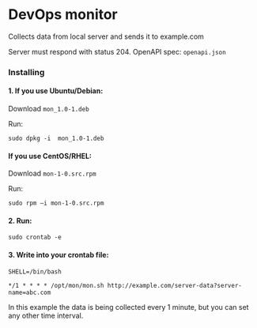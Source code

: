 # DevOps monitor

Collects data from local server and sends it to example.com

Server must respond with status 204. 
OpenAPI spec: `openapi.json`

### Installing

#### 1. If you use Ubuntu/Debian:

Download `mon_1.0-1.deb`

Run:

```shell
sudo dpkg -i  mon_1.0-1.deb
``` 

#### If you use CentOS/RHEL:

Download `mon-1-0.src.rpm`

Run:

```shell
sudo rpm –i mon-1-0.src.rpm
```

#### 2. Run:

```shell
sudo crontab -e 
```

#### 3. Write into your crontab file:

```shell
SHELL=/bin/bash

*/1 * * * * /opt/mon/mon.sh http://example.com/server-data?server-name=abc.com
```
In this example the data is being collected every 1 minute, but you can set any other time interval.
